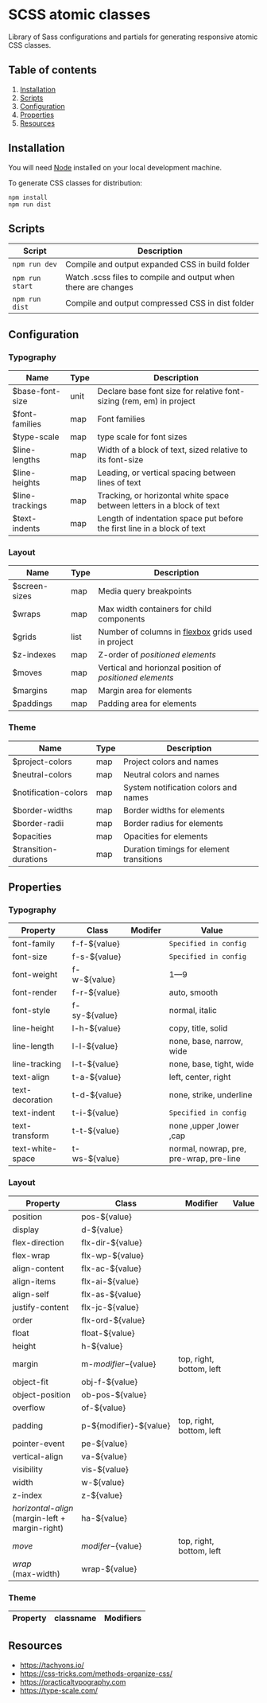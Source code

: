 # SCSS atomic classes

Library of Sass configurations and partials for generating responsive atomic CSS classes.

## Table of contents

1. [Installation](#user-content-installation)
2. [Scripts](#user-content-configuration)
3. [Configuration](#user-content-configuration)
4. [Properties](#user-content-properties)
5. [Resources](#user-content-resources)

## Installation

You will need [Node](https://docs.npmjs.com/getting-started/installing-node) installed on your local development machine.

To generate CSS classes for distribution:

```
npm install
npm run dist
```

## Scripts

| Script          | Description                                                    |
| --------------- | -------------------------------------------------------------- |
| `npm run dev`   | Compile and output expanded CSS in build folder                |
| `npm run start` | Watch .scss files to compile and output when there are changes |
| `npm run dist`  | Compile and output compressed CSS in dist folder               |

## Configuration

### Typography

| Name             | Type | Description                                                              |
| ---------------- | ---- | ------------------------------------------------------------------------ |
| \$base-font-size | unit | Declare base font size for relative font-sizing (rem, em) in project     |
| \$font-families  | map  | Font families                                                            |
| \$type-scale     | map  | type scale for font sizes                                                |
| \$line-lengths   | map  | Width of a block of text, sized relative to its font-size                |
| \$line-heights   | map  | Leading, or vertical spacing between lines of text                       |
| \$line-trackings | map  | Tracking, or horizontal white space between letters in a block of text   |
| \$text-indents   | map  | Length of indentation space put before the first line in a block of text |

### Layout

| Name           | Type | Description                                                                                                                                             |
| -------------- | ---- | ------------------------------------------------------------------------------------------------------------------------------------------------------- |
| \$screen-sizes | map  | Media query breakpoints                                                                                                                                 |
| \$wraps        | map  | Max width containers for child components                                                                                                               |
| \$grids        | list | Number of columns in [flexbox](https://developer.mozilla.org/en-US/docs/Web/CSS/CSS_Flexible_Box_LayoutBasic_Concepts_of_Flexbox) grids used in project |
| \$z-indexes    | map  | Z-order of _positioned elements_                                                                                                                        |
| \$moves        | map  | Vertical and horionzal position of _positioned elements_                                                                                                |
| \$margins      | map  | Margin area for elements                                                                                                                                |
| \$paddings     | map  | Padding area for elements                                                                                                                               |

### Theme

| Name                   | Type | Description                              |
| ---------------------- | ---- | ---------------------------------------- |
| \$project-colors       | map  | Project colors and names                 |
| \$neutral-colors       | map  | Neutral colors and names                 |
| \$notification-colors  | map  | System notification colors and names     |
| \$border-widths        | map  | Border widths for elements               |
| \$border-radii         | map  | Border radius for elements               |
| \$opacities            | map  | Opacities for elements                   |
| \$transition-durations | map  | Duration timings for element transitions |

## Properties

### Typography

| Property         | Class          | Modifer | Value                                   |
| ---------------- | -------------- | ------- | --------------------------------------- |
| font-family      | f-f-\${value}  |         | `Specified in config`                   |
| font-size        | f-s-\${value}  |         | `Specified in config`                   |
| font-weight      | f-w-\${value}  |         | 1—9                                     |
| font-render      | f-r-\${value}  |         | auto, smooth                            |
| font-style       | f-sy-\${value} |         | normal, italic                          |
| line-height      | l-h-\${value}  |         | copy, title, solid                      |
| line-length      | l-l-\${value}  |         | none, base, narrow, wide                |
| line-tracking    | l-t-\${value}  |         | none, base, tight, wide                 |
| text-align       | t-a-\${value}  |         | left, center, right                     |
| text-decoration  | t-d-\${value}  |         | none, strike, underline                 |
| text-indent      | t-i-\${value}  |         | `Specified in config`                   |
| text-transform   | t-t-\${value}  |         | none ,upper ,lower ,cap                 |
| text-white-space | t-ws-\${value} |         | normal, nowrap, pre, pre-wrap, pre-line |

### Layout

| Property                                           | Class                    | Modifier                 | Value |
| -------------------------------------------------- | ------------------------ | ------------------------ | ----- |
| position                                           | pos-\${value}            |                          |       |
| display                                            | d-\${value}              |                          |       |
| flex-direction                                     | flx-dir-\${value}        |                          |       |
| flex-wrap                                          | flx-wp-\${value}         |                          |       |
| align-content                                      | flx-ac-\${value}         |                          |       |
| align-items                                        | flx-ai-\${value}         |                          |       |
| align-self                                         | flx-as-\${value}         |                          |       |
| justify-content                                    | flx-jc-\${value}         |                          |       |
| order                                              | flx-ord-\${value}        |                          |       |
| float                                              | float-\${value}          |                          |       |
| height                                             | h-\${value}              |                          |       |
| margin                                             | m-${modifier}-${value}   | top, right, bottom, left |       |
| object-fit                                         | obj-f-\${value}          |                          |       |
| object-position                                    | ob-pos-\${value}         |                          |       |
| overflow                                           | of-\${value}             |                          |       |
| padding                                            | p-\${modifier}-\${value} | top, right, bottom, left |       |
| pointer-event                                      | pe-\${value}             |                          |       |
| vertical-align                                     | va-\${value}             |                          |       |
| visibility                                         | vis-\${value}            |                          |       |
| width                                              | w-\${value}              |                          |       |
| z-index                                            | z-\${value}              |                          |       |
| _horizontal-align_<br>(margin-left + margin-right) | ha-\${value}             |                          |       |
| _move_                                             | ${modifer}-${value}      | top, right, bottom, left |       |
| _wrap_<br>(max-width)                              | wrap-\${value}           |                          |       |

### Theme

| Property | classname | Modifiers |
| -------- | --------- | --------- |


## Resources

- https://tachyons.io/
- https://css-tricks.com/methods-organize-css/
- https://practicaltypography.com
- https://type-scale.com/
